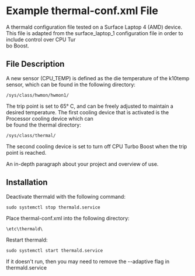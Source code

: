 # Example thermal-conf.xml File

A thermald configuration file tested on a Surface Laptop 4 (AMD) device. This file is adapted from the surface_laptop_1 configuration file in order to include control over CPU Tur\
bo Boost.

## File Description

A new sensor (CPU_TEMP) is defined as the die temperature of the k10temp sensor, which can be found in the following directory:
```
/sys/class/hwmon/hwmon1/
```
The trip point is set to 65° C, and can be freely adjusted to maintain a desired temperature. The first cooling device that is activated is the Processor cooling device which can \
be found the thermal directory:
```
/sys/class/thermal/
```

The second cooling device is set to turn off CPU Turbo Boost when the trip point is reached.

An in-depth paragraph about your project and overview of use.

## Installation

Deactivate thermald with the following command:

```
sudo systemctl stop thermald.service
```

Place thermal-conf.xml into the following directory:

```
\etc\thermald\
```
Restart thermald:

```
sudo systemctl start thermald.service
```

If it doesn't run, then you may need to remove the --adaptive flag in thermald.service



